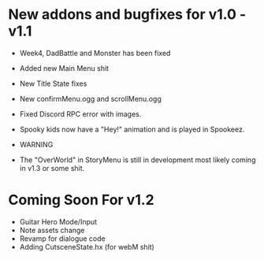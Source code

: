 # New addons and bugfixes for v1.0 - v1.1

- Week4, DadBattle and Monster has been fixed
- Added new Main Menu shit
- New Title State fixes
- New confirmMenu.ogg and scrollMenu.ogg
- Fixed Discord RPC error with images.
- Spooky kids now have a "Hey!" animation and is played in Spookeez.

- WARNING
- The "OverWorld" in StoryMenu is still in development most likely coming in v1.3 or some shit.

# Coming Soon For v1.2

- Guitar Hero Mode/Input
- Note assets change
- Revamp for dialogue code
- Adding CutsceneState.hx (for webM shit)

